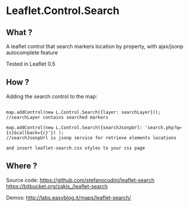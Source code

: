 Leaflet.Control.Search
============

What ?
------

A leaflet control that search markers location by property, with ajax/jsonp autocomplete feature

Tested in Leaflet 0.5


How ?
------

Adding the search control to the map:

```

map.addControl(new L.Control.Search({layer: searchLayer}));
//searchLayer contains searched markers

map.addControl(new L.Control.Search({searchJsonpUrl: 'search.php?q={s}&callback={c}'}) );
//searchJsonpUrl is jsonp service for retrieve elements locations

and insert leaflet-search.css styles to your css page

```

Where ?
------

Source code:
	https://github.com/stefanocudini/leaflet-search
	https://bitbucket.org/zakis_/leaflet-search

Demos:
	http://labs.easyblog.it/maps/leaflet-search/

